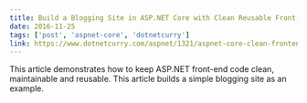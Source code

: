 ```yaml
---
title: Build a Blogging Site in ASP.NET Core with Clean Reusable Front-end code
date: 2016-11-25
tags: ['post', 'aspnet-core', 'dotnetcurry']
link: https://www.dotnetcurry.com/aspnet/1321/aspnet-core-clean-frontend-code
---
```


This article demonstrates how to keep ASP.NET front-end code clean, maintainable and reusable. This article builds a simple blogging site as an example.